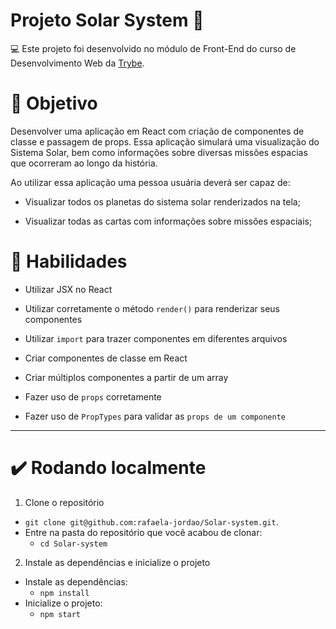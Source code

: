 # Projeto Solar System 🌌

💻 Este projeto foi desenvolvido no módulo de Front-End do curso de Desenvolvimento Web da [Trybe](https://www.betrybe.com/).

# 🎯 Objetivo

Desenvolver uma aplicação em React com criação de componentes de classe e passagem de props. Essa aplicação simulará uma visualização do Sistema Solar, bem como informações sobre diversas missões espacias que ocorreram ao longo da história.

Ao utilizar essa aplicação uma pessoa usuária deverá ser capaz de:

  * Visualizar todos os planetas do sistema solar renderizados na tela;

  * Visualizar todas as cartas com informações sobre missões espaciais;

# 🧠 Habilidades

  * Utilizar JSX no React

  * Utilizar corretamente o método `render()` para renderizar seus componentes

  * Utilizar `import` para trazer componentes em diferentes arquivos

  * Criar componentes de classe em React

  * Criar múltiplos componentes a partir de um array

  * Fazer uso de `props` corretamente

  * Fazer uso de `PropTypes` para validar as `props de um componente`

---

# ✔️ Rodando localmente

1. Clone o repositório
  * `git clone git@github.com:rafaela-jordao/Solar-system.git`.
  * Entre na pasta do repositório que você acabou de clonar:
    * `cd Solar-system`

2. Instale as dependências e inicialize o projeto
  * Instale as dependências:
    * `npm install`
  * Inicialize o projeto:
    * `npm start`


